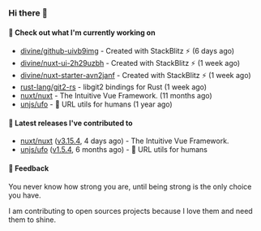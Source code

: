 ### Hi there 👋

#### 👷 Check out what I'm currently working on

- [divine/github-uivb9img](https://github.com/divine/github-uivb9img) - Created with StackBlitz ⚡️ (6 days ago)
- [divine/nuxt-ui-2h29uzbh](https://github.com/divine/nuxt-ui-2h29uzbh) - Created with StackBlitz ⚡️ (1 week ago)
- [divine/nuxt-starter-avn2janf](https://github.com/divine/nuxt-starter-avn2janf) - Created with StackBlitz ⚡️ (1 week ago)
- [rust-lang/git2-rs](https://github.com/rust-lang/git2-rs) - libgit2 bindings for Rust (1 week ago)
- [nuxt/nuxt](https://github.com/nuxt/nuxt) - The Intuitive Vue Framework. (11 months ago)
- [unjs/ufo](https://github.com/unjs/ufo) - 🔗 URL utils for humans (1 year ago)

#### 🔭 Latest releases I've contributed to

- [nuxt/nuxt](https://github.com/nuxt/nuxt) ([v3.15.4](https://github.com/nuxt/nuxt/releases/tag/v3.15.4), 4 days ago) - The Intuitive Vue Framework.
- [unjs/ufo](https://github.com/unjs/ufo) ([v1.5.4](https://github.com/unjs/ufo/releases/tag/v1.5.4), 6 months ago) - 🔗 URL utils for humans

#### 💬 Feedback
You never know how strong you are, until being strong is the only choice you have.

I am contributing to open sources projects because I love them and need them to shine.
